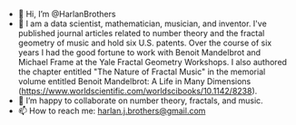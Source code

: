 - 👋 Hi, I’m @HarlanBrothers
- 👀 I am a data scientist, mathematician, musician, and inventor. I've published journal articles related to number theory and the fractal geometry of music and hold six U.S. patents. Over the course of six years I had the good fortune to work with Benoit Mandelbrot and Michael Frame at the Yale Fractal Geometry Workshops. I also authored the chapter entitled "The Nature of Fractal Music" in the memorial volume entitled Benoit Mandelbrot: A Life in Many Dimensions (https://www.worldscientific.com/worldscibooks/10.1142/8238).
- 💞️ I’m happy to collaborate on number theory, fractals, and music.
- 📫 How to reach me: harlan.j.brothers@gmail.com

<!---
HarlanBrothers/HarlanBrothers is a ✨ special ✨ repository because its `README.md` (this file) appears on your GitHub profile.
You can click the Preview link to take a look at your changes.
--->
